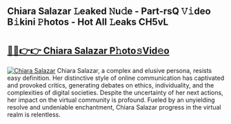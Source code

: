 ## Chiara Salazar 𝙻eaked 𝙽u𝚍e - Part-rsQ 𝚅𝚒deo B𝚒kini 𝙿hotos - Hot All 𝙻eaks CH5vL

# <h2><a href="http://ld0pfz4.urlbe.top/?page=Chiara+Salazar">🔗🔗👉👉 Chiara Salazar P𝚑oto𝚜Vid𝚎o</a></h2>

[![Chiara Salazar](https://i.imgur.com/eBuTRDB.gif)](http://ld0pfz4.urlbe.top/?page=Chiara+Salazar)
Chiara Salazar, a complex and elusive persona, resists easy definition. Her distinctive style of online communication has captivated and provoked critics, generating debates on ethics, individuality, and the complexities of digital societies. Despite the uncertainty of her next actions, her impact on the virtual community is profound. Fueled by an unyielding resolve and undeniable enchantment, Chiara Salazar progress in the virtual realm is relentless.
